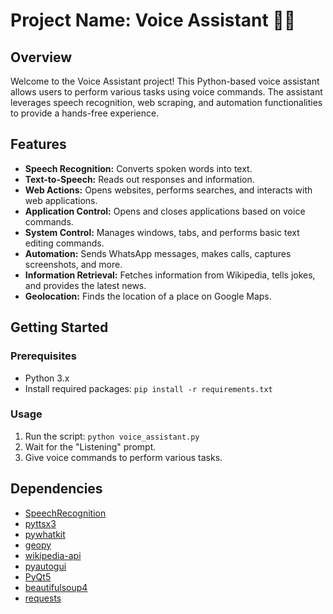 # Project Name: Voice Assistant 🎤✨

## Overview

Welcome to the Voice Assistant project! This Python-based voice assistant allows users to perform various tasks using voice commands. The assistant leverages speech recognition, web scraping, and automation functionalities to provide a hands-free experience.

## Features

- **Speech Recognition:** Converts spoken words into text.
- **Text-to-Speech:** Reads out responses and information.
- **Web Actions:** Opens websites, performs searches, and interacts with web applications.
- **Application Control:** Opens and closes applications based on voice commands.
- **System Control:** Manages windows, tabs, and performs basic text editing commands.
- **Automation:** Sends WhatsApp messages, makes calls, captures screenshots, and more.
- **Information Retrieval:** Fetches information from Wikipedia, tells jokes, and provides the latest news.
- **Geolocation:** Finds the location of a place on Google Maps.

## Getting Started

### Prerequisites

- Python 3.x
- Install required packages: `pip install -r requirements.txt`

### Usage

1. Run the script: `python voice_assistant.py`
2. Wait for the "Listening" prompt.
3. Give voice commands to perform various tasks.

## Dependencies

- [SpeechRecognition](https://pypi.org/project/SpeechRecognition/)
- [pyttsx3](https://pypi.org/project/pyttsx3/)
- [pywhatkit](https://pypi.org/project/pywhatkit/)
- [geopy](https://pypi.org/project/geopy/)
- [wikipedia-api](https://pypi.org/project/Wikipedia-API/)
- [pyautogui](https://pypi.org/project/PyAutoGUI/)
- [PyQt5](https://pypi.org/project/PyQt5/)
- [beautifulsoup4](https://pypi.org/project/beautifulsoup4/)
- [requests](https://pypi.org/project/requests/)
  
